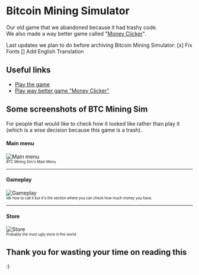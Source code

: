 # Bitcoin Mining Simulator
Our old game that we abandoned because it had trashy code.<br>
We also made a way better game called "[Money Clicker](https://moneyclicker.indexed.pl)".

Last updates we plan to do before archiving Bitcoin Mining Simulator:
[x] Fix Fonts
[] Add English Translation

## Useful links
* [Play the game](https://indexed.pl/Bitcoin-Mining-Simulator/)
* [Play way better game "Money Clicker"](https://moneyclicker.indexed.pl)

## Some screenshots of BTC Mining Sim
For people that would like to check how it looked like rather than play it (which is a wise decision because this game is a trash).

#### Main menu
![Main menu](https://cdn.discordapp.com/attachments/653672198736969739/739871623561347112/unknown.png)<br>
<sub><sup>BTC Mining Sim's Main Menu</sub></sup>

<hr>

#### Gameplay
![Gameplay](https://media.discordapp.net/attachments/653672198736969739/739871622764298401/unknown-kopia.png)<br>
<sub><sup>Idk how to call it but it's the section where you can check how much money you have.</sub></sup>

<hr>

#### Store
![Store](https://media.discordapp.net/attachments/653672198736969739/739871622806241361/unknown-kopia_2.png)<br>
<sub><sup>Probably the most ugly store in the world.</sub></sup>

## Thank you for wasting your time on reading this
:)
